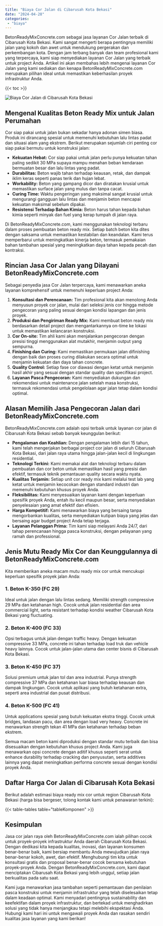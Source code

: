 ```yaml
---
title: "Biaya Cor Jalan di Cibarusah Kota Bekasi"
date: "2024-04-28"
categories: 
 - "biaya"
---
```


BetonReadyMixConcrete.com sebagai jasa layanan Cor Jalan terbaik di Cibarusah Kota Bekasi. Kami sangat mengerti berapa pentingnya memiliki jalan yang kokoh dan awet untuk mendukung pergerakan dan perkembangan kota. Dengan jam terbang banyak dan team profesional kami yang terpercaya, kami siap menyediakan layanan Cor Jalan yang terbaik untuk project Anda. Artikel ini akan membahas lebih mengenai layanan Cor Jalan yang kami sediakan dan kenapa BetonReadyMixConcrete.com merupakan pilihan ideal untuk memastikan keberhasilan proyek infrastruktur Anda.

{{< toc >}}

![Biaya Cor Jalan di Cibarusah Kota Bekasi](https://betoncor8.github.io/cor/harga-beton-readymix-concrete%20(24).png)

## Mengenal Kualitas Beton Ready Mix untuk Jalan Perumahan

Cor siap pakai untuk jalan bukan sekadar hanya adonan simen biasa. Produk ini dirancang spesial untuk memenuhi kebutuhan lalu lintas padat dan situasi alam yang ekstrem. Berikut merupakan sejumlah ciri penting cor siap pakai bermutu untuk konstruksi jalan:

- **Kekuatan Hebat:** Cor siap pakai untuk jalan perlu punya kekuatan tahan paling sedikit 30 MPa supaya mampu menahan beban kendaraan bermuatan besar dan lalu lintas yang padat.
- **Durabilitas:** Beton wajib tahan terhadap keausan, retak, dan dampak iklim keras seperti panas terik dan hujan lebat.
- **Workability:** Beton yang gampang dicor dan diratakan krusial untuk memastikan surface jalan yang mulus dan tanpa cacat.
- **Curing Time:** Waktu pengeringan yang maksimal sangat krusial untuk mengurangi gangguan lalu lintas dan menjamin beton mencapai kekuatan maksimal sebelum dipakai.
- **Resistensi Terhadap Bahan Kimia:** Beton harus tahan kepada bahan kimia seperti minyak dan fuel yang kerap tumpah di jalan raya.

Di BetonReadyMixConcrete.com, kami menggunakan teknologi terbaru dalam proses pembuatan beton ready mix. Setiap batch beton kita dites dengan saksama untuk memastikan kestabilan dan keandalan. Kami terus memperbarui untuk meningkatkan kinerja beton, termasuk pemakaian bahan tambahan spesial yang meningkatkan daya tahan kepada pecah dan kontraksi.

## Rincian Jasa Cor Jalan yang Dilayani BetonReadyMixConcrete.com

Sebagai penyedia jasa Cor Jalan terpercaya, kami menawarkan aneka layanan komprehensif untuk memenuhi keperluan project Anda:

1. **Konsultasi dan Perencanaan:** Tim profesional kita akan menolong Anda menyusun proyek cor jalan, mulai dari seleksi jenis cor hingga metode pengecoran yang paling sesuai dengan kondisi lapangan dan jenis proyek.
2. **Produksi dan Pengiriman Ready Mix:** Kami membuat beton ready mix berdasarkan detail project dan mengantarkannya on-time ke lokasi untuk memastikan kelancaran konstruksi.
3. **Cor On-site:** Tim ahli kami akan menjalankan pengecoran dengan presisi tinggi menggunakan alat mutakhir, menjamin output yang sempurna.
4. **Finishing dan Curing:** Kami memastikan permukaan jalan difinishing dengan baik dan proses curing dilakukan secara optimal untuk menjamin kekuatan dan daya tahan concrete.
5. **Quality Control:** Setiap fase cor diawasi dengan ketat untuk menjamin hasil akhir yang sesuai dengan standar quality dan specifikasi project.
6. **Layanan Pasca Pengecoran:** Kami menyediakan dukungan dan rekomendasi untuk maintenance jalan setelah masa konstruksi, termasuk rekomendasi untuk pengelolaan agar jalan tetap dalam kondisi optimal.

## Alasan Memilih Jasa Pengecoran Jalan dari BetonReadyMixConcrete.com

BetonReadyMixConcrete.com adalah opsi terbaik untuk layanan cor jalan di Cibarusah Kota Bekasi sebab banyak keunggulan berikut:

- **Pengalaman dan Keahlian:** Dengan pengalaman lebih dari 15 tahun, kami telah mengerjakan berbagai project cor jalan di seluruh Cibarusah Kota Bekasi, dari jalan raya utama hingga jalan-jalan kecil di lingkungan residential.
- **Teknologi Terkini:** Kami memakai alat dan teknologi terbaru dalam pembuatan dan cor beton untuk memastikan hasil yang presisi dan efektif, termasuk teknik pemantauan quality secara waktu nyata.
- **Kualitas Terjamin:** Setiap unit cor ready mix kami melalui test lab yang ketat untuk menjamin kecocokan dengan standard industri dan memenuhi kebutuhan khusus proyek Anda.
- **Fleksibilitas:** Kami menyesuaikan layanan kami dengan keperluan spesifik proyek Anda, entah itu kecil maupun besar, serta menyediakan penyelesaian yang amat efektif dan efisien.
- **Harga Kompetitif:** Kami menawarkan biaya yang bersaing tanpa mengorbankan kualitas, serta menyediakan kutipan biaya yang jelas dan bersaing agar budget project Anda tetap terjaga.
- **Layanan Pelanggan Prima:** Tim kami siap melayani Anda 24/7, dari tahap perencanaan hingga pasca konstruksi, dengan pelayanan yang ramah dan professional.

## Jenis Mutu Ready Mix Cor dan Keunggulannya di BetonReadyMixConcrete.com

Kita memberikan aneka macam mutu ready mix cor untuk mencukupi keperluan spesifik proyek jalan Anda:

### 1\. Beton K-350 (FC 29)

Ideal untuk jalan dengan lalu lintas sedang. Memiliki strength compressive 29 MPa dan ketahanan high. Cocok untuk jalan residential dan area commercial light, serta resistant terhadap kondisi weather Cibarusah Kota Bekasi yang fluctuating.

### 2\. Beton K-400 (FC 33)

Opsi terbagus untuk jalan dengan traffic heavy. Dengan kekuatan compressive 33 MPa, concrete ini tahan terhadap load truk dan vehicle heavy lainnya. Cocok untuk jalan-jalan utama dan center bisnis di Cibarusah Kota Bekasi.

### 3\. Beton K-450 (FC 37)

Solusi premium untuk jalan tol dan area industrial. Punya strength compressive 37 MPa dan ketahanan luar biasa terhadap keausan dan dampak lingkungan. Cocok untuk aplikasi yang butuh ketahanan extra, seperti area industrial dan pusat distribusi.

### 4\. Beton K-500 (FC 41)

Untuk applications spesial yang butuh kekuatan ekstra tinggi. Cocok untuk bridges, landasan pacu, dan area dengan load very heavy. Concrete ini menawarkan strength tekan 41 MPa dan ketahanan terhadap beban ekstrem.

Semua macam beton kami diproduksi dengan standar mutu terbaik dan bisa disesuaikan dengan kebutuhan khusus project Anda. Kami juga menawarkan opsi concrete dengan aditif khusus seperti serat untuk enhance durability terhadap cracking dan penyusutan, serta additives lainnya yang dapat meningkatkan performa concrete sesuai dengan kondisi proyek Anda.

## Daftar Harga Cor Jalan di Cibarusah Kota Bekasi

Berikut adalah estimasi biaya ready mix cor untuk region Cibarusah Kota Bekasi (harga bisa bergeser, tolong kontak kami untuk penawaran terkini):

{{< table-tables table="tableKomponen" >}}

## Kesimpulan

Jasa cor jalan raya oleh BetonReadyMixConcrete.com ialah pilihan cocok untuk proyek-proyek infrastruktur Anda daerah Cibarusah Kota Bekasi. Dengan dedikasi kita kepada kualitas, inovasi, dan layanan konsumen benar-benar baik, kami bersiap membantu Anda mewujudkan jalan raya benar-benar kokoh, awet, dan efektif. Menghubungi tim kita untuk konsultasi gratis dan proposal benar-benar cocok bersama kebutuhan proyek-proyek Anda. Dengan BetonReadyMixConcrete.com, kami dapat menciptakan Cibarusah Kota Bekasi yang lebih unggul, setiap jalan berkualitas pada satu saat.

Kami juga menawarkan jasa tambahan seperti pemantauan dan penilaian pasca konstruksi untuk menjamin infrastruktur yang telah diselesaikan tetap dalam keadaan optimal. Kami menyadari pentingnya sustainability dan keefektifan dalam proyek infrastruktur, dan bertekad untuk menghadirkan solusi yang tidak hanya menjangkau tetapi melebihi ekspektasi Anda. Hubungi kami hari ini untuk mengawali proyek Anda dan rasakan sendiri kualitas jasa layanan yang kami berikan!
